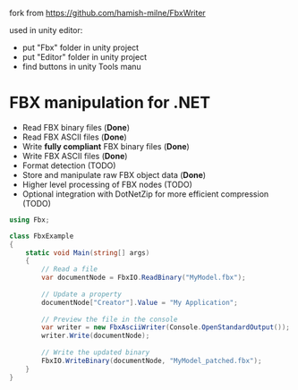 

fork from https://github.com/hamish-milne/FbxWriter

used in unity editor:
- put "Fbx" folder in unity project
- put "Editor" folder in unity project
- find buttons in unity Tools manu



# FBX manipulation for .NET

- Read FBX binary files (**Done**)
- Read FBX ASCII files (**Done**)
- Write **fully compliant** FBX binary files (**Done**)
- Write FBX ASCII files (**Done**)
- Format detection (TODO)
- Store and manipulate raw FBX object data (**Done**)
- Higher level processing of FBX nodes (TODO)
- Optional integration with DotNetZip for more efficient compression (TODO)

```csharp
using Fbx;

class FbxExample
{
	static void Main(string[] args)
	{
		// Read a file
		var documentNode = FbxIO.ReadBinary("MyModel.fbx");
		
		// Update a property
		documentNode["Creator"].Value = "My Application";
		
		// Preview the file in the console
		var writer = new FbxAsciiWriter(Console.OpenStandardOutput());
		writer.Write(documentNode);
		
		// Write the updated binary
		FbxIO.WriteBinary(documentNode, "MyModel_patched.fbx");
	}
}
```
